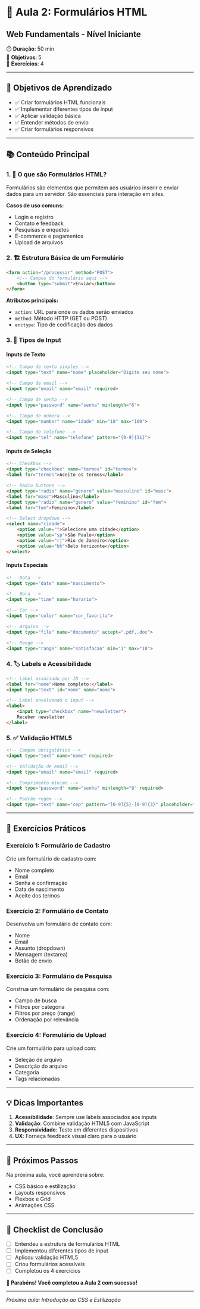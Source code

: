 # 📝 Aula 2: Formulários HTML
## Web Fundamentals - Nível Iniciante

⏱️ **Duração**: 50 min  
🎯 **Objetivos**: 5  
🧪 **Exercícios**: 4  

---

## 🎯 Objetivos de Aprendizado
- ✅ Criar formulários HTML funcionais
- ✅ Implementar diferentes tipos de input
- ✅ Aplicar validação básica
- ✅ Entender métodos de envio
- ✅ Criar formulários responsivos

---

## 📚 Conteúdo Principal

### 1. 🌟 O que são Formulários HTML?
Formulários são elementos que permitem aos usuários inserir e enviar dados para um servidor. São essenciais para interação em sites.

**Casos de uso comuns:**
- Login e registro
- Contato e feedback
- Pesquisas e enquetes
- E-commerce e pagamentos
- Upload de arquivos

### 2. 🏗️ Estrutura Básica de um Formulário

```html
<form action="/processar" method="POST">
    <!-- Campos do formulário aqui -->
    <button type="submit">Enviar</button>
</form>
```

**Atributos principais:**
- `action`: URL para onde os dados serão enviados
- `method`: Método HTTP (GET ou POST)
- `enctype`: Tipo de codificação dos dados

### 3. 🎯 Tipos de Input

#### **Inputs de Texto**
```html
<!-- Campo de texto simples -->
<input type="text" name="nome" placeholder="Digite seu nome">

<!-- Campo de email -->
<input type="email" name="email" required>

<!-- Campo de senha -->
<input type="password" name="senha" minlength="6">

<!-- Campo de número -->
<input type="number" name="idade" min="18" max="100">

<!-- Campo de telefone -->
<input type="tel" name="telefone" pattern="[0-9]{11}">
```

#### **Inputs de Seleção**
```html
<!-- Checkbox -->
<input type="checkbox" name="termos" id="termos">
<label for="termos">Aceito os termos</label>

<!-- Radio buttons -->
<input type="radio" name="genero" value="masculino" id="masc">
<label for="masc">Masculino</label>
<input type="radio" name="genero" value="feminino" id="fem">
<label for="fem">Feminino</label>

<!-- Select dropdown -->
<select name="cidade">
    <option value="">Selecione uma cidade</option>
    <option value="sp">São Paulo</option>
    <option value="rj">Rio de Janeiro</option>
    <option value="bh">Belo Horizonte</option>
</select>
```

#### **Inputs Especiais**
```html
<!-- Data -->
<input type="date" name="nascimento">

<!-- Hora -->
<input type="time" name="horario">

<!-- Cor -->
<input type="color" name="cor_favorita">

<!-- Arquivo -->
<input type="file" name="documento" accept=".pdf,.doc">

<!-- Range -->
<input type="range" name="satisfacao" min="1" max="10">
```

### 4. 🏷️ Labels e Acessibilidade

```html
<!-- Label associado por ID -->
<label for="nome">Nome completo:</label>
<input type="text" id="nome" name="nome">

<!-- Label envolvendo o input -->
<label>
    <input type="checkbox" name="newsletter">
    Receber newsletter
</label>
```

### 5. ✅ Validação HTML5

```html
<!-- Campos obrigatórios -->
<input type="text" name="nome" required>

<!-- Validação de email -->
<input type="email" name="email" required>

<!-- Comprimento mínimo -->
<input type="password" name="senha" minlength="8" required>

<!-- Padrão regex -->
<input type="text" name="cep" pattern="[0-9]{5}-[0-9]{3}" placeholder="00000-000">
```

---

## 🧪 Exercícios Práticos

### **Exercício 1: Formulário de Cadastro**
Crie um formulário de cadastro com:
- Nome completo
- Email
- Senha e confirmação
- Data de nascimento
- Aceite dos termos

### **Exercício 2: Formulário de Contato**
Desenvolva um formulário de contato com:
- Nome
- Email
- Assunto (dropdown)
- Mensagem (textarea)
- Botão de envio

### **Exercício 3: Formulário de Pesquisa**
Construa um formulário de pesquisa com:
- Campo de busca
- Filtros por categoria
- Filtros por preço (range)
- Ordenação por relevância

### **Exercício 4: Formulário de Upload**
Crie um formulário para upload com:
- Seleção de arquivo
- Descrição do arquivo
- Categoria
- Tags relacionadas

---

## 💡 Dicas Importantes

1. **Acessibilidade**: Sempre use labels associados aos inputs
2. **Validação**: Combine validação HTML5 com JavaScript
3. **Responsividade**: Teste em diferentes dispositivos
4. **UX**: Forneça feedback visual claro para o usuário

---

## 🚀 Próximos Passos

Na próxima aula, você aprenderá sobre:
- CSS básico e estilização
- Layouts responsivos
- Flexbox e Grid
- Animações CSS

---

## 📝 Checklist de Conclusão

- [ ] Entendeu a estrutura de formulários HTML
- [ ] Implementou diferentes tipos de input
- [ ] Aplicou validação HTML5
- [ ] Criou formulários acessíveis
- [ ] Completou os 4 exercícios

**🎉 Parabéns! Você completou a Aula 2 com sucesso!**

---

*Próxima aula: Introdução ao CSS e Estilização*
